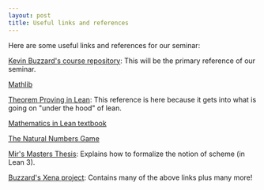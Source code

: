 ```yaml
---
layout: post
title: Useful links and references
---
```


Here are some useful links and references for our seminar:

[Kevin Buzzard's course repository](https://github.com/ImperialCollegeLondon/formalising-mathematics-2024/): This will be the primary reference of our seminar. 

[Mathlib](https://leanprover-community.github.io/mathlib4_docs/)

[Theorem Proving in Lean](https://lean-lang.org/theorem_proving_in_lean4/title_page.html): This reference is here because it gets into what is going on "under the hood" of lean.

[Mathematics in Lean textbook](https://leanprover-community.github.io/mathematics_in_lean/)

[The Natural Numbers Game](https://adam.math.hhu.de)

[Mir's Masters Thesis](https://www.imperial.ac.uk/media/imperial-college/faculty-of-engineering/computing/public/1819-ug-projects/Fernandez-I-MirR-Schemes-in-Lean.pdf): Explains how to formalize the notion of scheme (in Lean 3). 

[Buzzard's Xena project](https://www.ma.imperial.ac.uk/~buzzard/xena/): Contains many of the above links plus many more!


